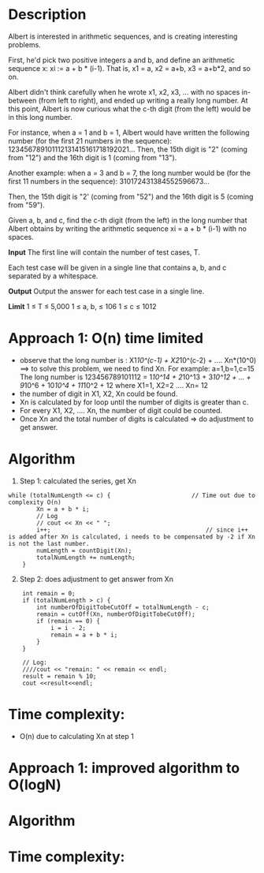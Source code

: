 # Description
Albert is interested in arithmetic sequences, and is creating interesting problems.

First, he'd pick two positive integers a and b, and define an arithmetic sequence x: xi := a + b * (i-1). That is, x1 = a, x2 = a+b, x3 = a+b*2, and so on.

Albert didn't think carefully when he wrote x1, x2, x3, ... with no spaces in-between (from left to right), and ended up writing a really long number.
At this point, Albert is now curious what the c-th digit (from the left) would be in this long number.

For instance, when a = 1 and b = 1, Albert would have written the following number (for the first 21 numbers in the sequence): 123456789101112131415161718192021... Then, the 15th digit is "2" (coming from "12") and the 16th digit is 1 (coming from "13"). 

Another example: when a = 3 and b = 7, the long number would be (for the first 11 numbers in the sequence): 310172431384552596673...

Then, the 15th digit is "2' (coming from "52") and the 16th digit is 5 (coming from "59").

Given a, b, and c, find the c-th digit (from the left) in the long number that Albert obtains by writing the arithmetic sequence xi = a + b * (i-1) with no spaces.

**Input**
The first line will contain the number of test cases, T.

Each test case will be given in a single line that contains a, b, and c separated by a whitespace.

**Output**
Output the answer for each test case in a single line.

**Limit**
1 ≤ T ≤ 5,000
1 ≤ a, b, ≤ 106
1 ≤ c ≤ 1012

# Approach 1: O(n) time limited
* observe that the long number is : X1*10^(c-1) + X2*10^(c-2) + .... Xn*(10^0)   ==> to solve this problem, we need to find Xn. 
  For example: a=1,b=1,c=15
  The long number is 123456789101112 = 1*10^14 + 2*10^13 + 3*10^12 + ... + 9*10^6 + 10*10^4 + 11*10^2 + 12
  where X1=1, X2=2 .... Xn= 12
* the number of digit in X1, X2, Xn could be found.
* Xn is calculated by for loop until the number of digits is greater than c. 
* For every X1, X2, .... Xn, the number of digit could be counted. 
* Once Xn and the total number of digits is calculated => do adjustment to get answer.
# Algorithm
1. Step 1: calculated the series, get Xn
```
while (totalNumLength <= c) {                       // Time out due to complexity O(n)
        Xn = a + b * i;
        // Log
        // cout << Xn << " ";
        i++;                                            // since i++ is added after Xn is calculated, i needs to be compensated by -2 if Xn is not the last number.
        numLength = countDigit(Xn);
        totalNumLength += numLength;
    }
```
2. Step 2: does adjustment to get answer from Xn
```
    int remain = 0;
    if (totalNumLength > c) {                 
        int numberOfDigitTobeCutOff = totalNumLength - c;
        remain = cutOff(Xn, numberOfDigitTobeCutOff);         
        if (remain == 0) {
            i = i - 2;
            remain = a + b * i;
        }
    }

    // Log:
    ////cout << "remain: " << remain << endl;
    result = remain % 10;
    cout <<result<<endl;
```
# Time complexity:
* O(n) due to calculating Xn at step 1

# Approach 1: improved algorithm to O(logN)

# Algorithm

# Time complexity:

